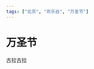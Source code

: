 ```yaml
---
tags: ["北京", "欢乐谷", "万圣节"]
---
```


# 万圣节

<SolidImgPlayer :imgs="[
    'https://fudongdong-statics.oss-cn-beijing.aliyuncs.com/images/20211115/e3bfdd8f81ae49c490eb4399f94401b0.png?x-oss-process=image/resize,w_800/quality,q_80',
    'https://fudongdong-statics.oss-cn-beijing.aliyuncs.com/images/20211115/846433804f5743e191001e740749da96.png?x-oss-process=image/resize,w_800/quality,q_80',
    'https://fudongdong-statics.oss-cn-beijing.aliyuncs.com/images/20211115/9d5e193c25b54604bb2f20cee11c9a2e.png?x-oss-process=image/resize,w_800/quality,q_80',
    'https://fudongdong-statics.oss-cn-beijing.aliyuncs.com/images/20211115/6a88416f20e245a580d6dc3a6cea8c9f.png?x-oss-process=image/resize,w_800/quality,q_80',
    'https://fudongdong-statics.oss-cn-beijing.aliyuncs.com/images/20211115/07056df0262a46caa9d78dc2fa79384a.png?x-oss-process=image/resize,w_800/quality,q_80',
    'https://fudongdong-statics.oss-cn-beijing.aliyuncs.com/images/20211115/ea78efda3c574052871f2db0538a2d3e.png?x-oss-process=image/resize,w_800/quality,q_80',
    'https://fudongdong-statics.oss-cn-beijing.aliyuncs.com/images/20211115/ca7bbbd49d29438b897091999b51e2ef.png?x-oss-process=image/resize,w_800/quality,q_80',
    'https://fudongdong-statics.oss-cn-beijing.aliyuncs.com/images/20211115/f5504c25b1234831bcfd90c28a3f0ddf.png?x-oss-process=image/resize,w_800/quality,q_80'
]" />







古拉古拉
